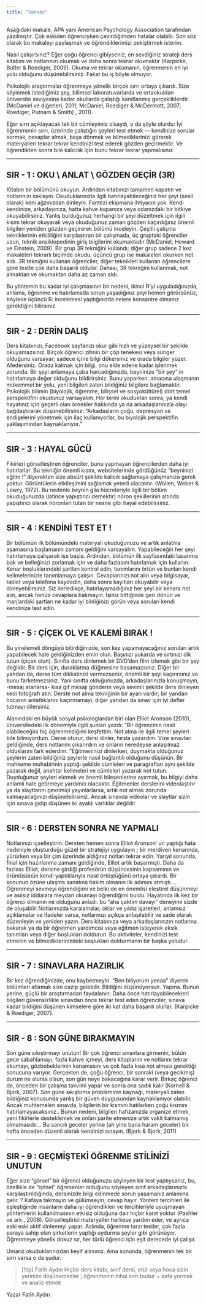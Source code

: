 ```yaml
---
title: "Sonsöz"
---
```

Aşağıdaki makale, APA yani American Psychology Association tarafından yazılmıştır. Çok eskiden öğrenciyken çevirdiğimden hatalar olabilir. Son söz olarak bu makaleyi paylaşmak ve öğrendiklerimizi pekiştirmek isterim.

Nasıl çalışırsınız? Eğer çoğu öğrenci gibiyseniz, en sevdiğiniz strateji ders kitabını ve notlarınızı okumak ve daha sonra tekrar okumaktır (Karpicke, Butler & Roediger, 2009). Okuma ve tekrar okumanın, öğrenmenin en iyi yolu olduğunu düşünebilirsiniz. Fakat bu iş böyle olmuyor.

Psikolojik araştırmalar öğrenmeye yönelik birçok sırrı ortaya çıkardı. Size söylemek istediğimiz şey, bilimsel laboratuvarlarda ve ortaokuldan üniversite seviyesine kadar okullarda çalıştığı kanıtlanmış gerçekliklerdir. (McDaniel ve diğerleri, 2011; McDaniel, Roediger & McDermott, 2007; Roediger, Putnam & Smith) , 2011).

Eğer sırrı açıklayacak tek bir cümleyimiz olsaydı, o da şöyle olurdu: İyi öğrenmenin sırrı, üzerinde çalıştığın şeyleri test etmek — kendinize sorular sormak, cevaplar almak, başa dönmek ve bilmediklerinizi görerek materyalleri tekrar tekrar kendinizi test ederek gözden geçirmektir. Ve öğrendikten sonra bile kalıcılık için bunu tekrar tekrar yapmalısınız.

---

## SIR - 1 : OKU \ ANLAT \ GÖZDEN GEÇİR (3R)
Kitabın bir bölümünü okuyun. Ardından kitabınızı tamamen kapatın ve notlarınızı saklayın. Okuduklarınızla ilgili hatırlayabileceğiniz her şeyi (sesli olarak) keni ağzınızdan dinleyin. Fantezi ekipmana ihtiyacın yok. Kendi kendinize, arkadaşınıza, hatta kahve kupanıza veya odanızdaki bir bitkiye okuyabilirsiniz. Yanlış bulduğunuz herhangi bir şeyi düzeltmek için ilgili kısmı tekrar okuyarak veya okuduğunuz zaman gözden kaçırdığınız önemli bilgileri yeniden gözden geçirerek bölümü inceleyin. Çeşitli çalışma tekniklerinin etkililiğini karşılaştıran bir çalışmada, üç gruptaki öğrenciler uzun, teknik ansiklopedinin giriş bilgilerini okumaktadır (McDaniel, Howard ve Einstein, 2009). Bir grup 3R tekniğini kullandı; diğer grup sadece 2 kez makaleleri tekrarlı biçimde okudu, üçüncü grup ise makaleleri okurken not aldı. 3R tekniğini kullanan öğrenciler, diğer teknikleri kullanan öğrencilere göre testte çok daha başarılı oldular. Dahası, 3R tekniğini kullanmak, not almaktan ve okumaktan daha az zaman aldı.

Bu yöntemin bu kadar iyi çalışmasının bir nedeni, ikinci R’yi uyguladığınızda, anlama, öğrenme ve hatırlamada sorun yaşadığınız şeyi hemen görürsünüz, böylece üçüncü R: incelemesi yaptığınızda nelere konsantre olmanız gerektiğini bilirsiniz.

---

## SIR  - 2 : DERİN DALIŞ
Ders kitabınızı, Facebook sayfanızı okur gibi hızlı ve yüzeysel bir şekilde okuyamazsınız. Birçok öğrenci zihnin bir çöp tenekesi veya sünger olduğunu varsayar; sadece içine bilgi dökersiniz ve orada bilgiler yüzer. Afedersiniz. Orada kalmak için bilgi, onu elde edene kadar işlenmek zorunda. Bir şeyi anlamaya çaba harcadığınızda, beyninize “bir şey” in hatırlamaya değer olduğunu bildirirsiniz. Bunu yaparken, amacına ulaşmanın mükemmel bir yolu, yeni bilgileri zaten bildiğiniz bilgilere bağlamaktır. Psikolojik bilimin (biyolojik, öğrenme, bilişsel ve sosyokültürel) dört temel perspektifini okudunuz varsayalım. Her birini okuduktan sonra, ya kendi hayatınız için geçerli olan örnekler hakkında ya da arkadaşlarınızla olayı bağdaştırarak düşünebilirsiniz: “Arkadaşların çoğu, depresyon ve endişelerini yönetmek için ilaç kullanıyorlar, bu biyolojik perspektifin yaklaşımından kaynaklanıyor.”

---

## SIR - 3 : HAYAL GÜCÜ
Fikirleri görselleştiren öğrenciler, bunu yapmayan öğrencilerden daha iyi hatırlarlar. Bu tekniğin önemli kısmı, websitelerinde gördüğünüz “beyninizi eğitin !” diyerekten size absürt şekilde kalıcık sağlamaya çalışmanıza gerek yoktur. Görüntülerin etkileşimini sağlamak yeterli olacaktır. (Wollen, Weber & Lowry, 1972). Bu nedenle beynin glia hücreleriyle ilgili bir bölüm okuduğunuzda (latince yapıştırıcı demektir) nöron şekillerinin altında yapıştırıcı olarak nöronları tutan bir nesne gibi hayal edebilirsiniz.

---

## SIR - 4 : KENDİNİ TEST ET !
Bir bölümün ilk bölümündeki materyali okuduğunuzu ve artık anlatma aşamasına başlamanın zamanı geldiğini varsayalım. Yapabileceğin her şeyi hatırlamaya çalışarak işe başla. Ardından, bölümün ilk sayfasındaki tasarıma bak ve belleğinizi zorlamak için ve daha fazlasını hatırlamak için kullanın. Kenar boşluklarındaki şartları kontrol edin, tanımlarını örtün ve bunları kendi kelimelerinizle tanımlamaya çalışın. Cevaplarınızı not alın veya bilgisayar, tablet veya telefona kaydedin, daha sonra kayıtları okuyabilir veya dinleyebilirsiniz. Siz ilerledikçe, hatırlayamadığınız her şeyi bir kenara not alın, ancak henüz cevaplara bakmayın. İşiniz bittiğinde geri dönün ve marjlardaki şartları ne kadar iyi bildiğinizi görün veya soruları kendi kendinize test edin.

---

## SIR - 5 : ÇİÇEK OL VE KALEMİ BIRAK !

Bu yinelemeli döngüyü bitirdiğinizde, son kez yapamayacağınız soruları artık yapabilecek hale geldiğinizden emin olun. Başınızı yukarda ve sırtınızı dik tutun (çiçek olun). Sınıfta ders dinlemek bir DVD’den film izlemek gibi bir şey değildir. Bir ders için, duraklatma düğmesine basamazsınız. Diğer bir yandan da, derse tüm dikkatinizi vermezseniz, önemli bir şeyi kaçırırsınız ve bunu farketmezsiniz. Yani sınıfta olduğunuzda, arkadaşlarınızla konuşmayın, -mesaj atarlarsa- kısa gif mesajı gönderin veya sevimli şekilde ders dinleyen kedi fotoğrafı atın. Derste not alma tekniğinin bir ayarı vardır; bir yandan hocanın anlattıklarını kaçırmamayı, diğer yandan da sınav için iyi defter tutmayı dilersiniz.

Alanındaki en büyük sosyal psikologlardan biri olan Elliot Aronson (2010), üniversitedeki ilk dönemiyle ilgili şunları yazdı: “Bir öğrencinin nasıl olabileceğini hiç öğrenmediğimi keşfettim. Not alma ile ilgili temel şeyleri bile bilmiyordum. Derse oturur, dersi dinler, hırsla yazardım. Vize sınavları geldiğinde, ders notlarımı çıkarırdım ve onların neredeyse anlaşılmaz olduklarını fark ederdim. ”Eğitmeninizi dinlerken, duymakta olduğunuz şeylerin zaten bildiğiniz şeylerle nasıl bağlantılı olduğunu düşünün. Bir mahkeme muhabirinin yaptığı şekilde cümleleri ve paragrafları aynı şekilde yazarak değil, anahtar kelimeleri ve cümleleri yazarak not tutun. Duyduğunuz şeyleri elemek ve önemli bileşenlerine ayırmak, bu bilgiyi daha anlamlı hale getirmeye yardımcı olacaktır. Eğitmenler derslerini videolaştırır ya da slaytlarını çevrimiçi yayınlarlarsa, artık not almak zorunda kalmayacağınızı düşünebilirsiniz. Ancak sınavda videolar ve slaytlar sizin için sınava gidip düşünen iki ayaklı varlıklar değildir.

---

## SIR - 6 : DERSTEN SONRA NE YAPMALI

Notlarınızı içselleştirin. Dersten hemen sonra Elliot Aronson‘ un yaptığı hata nedeniyle oluşturduğu güzel bir stratejiyi uygulayın ; bir merdiven kenarında, yürürken veya bir çim üzerinde aldığınız notları tekrar edin. Yarıyıl sonunda, final için hazırlanma zamanı geldiğinde, Elliot artık başarmıştı. Daha da fazlası: Elliot, dersine girdiği profesörün düşüncesinin kapsamının ve örüntüsünün kendi yaptıklarıyla nasıl örtüştüğünü ortaya çıkardı. Bir konunun özüne ulaşma sanatına hakim olmanın ilk adımını atmıştı … Öğrenmeyi sevmeyi öğrendiğimi ve belki de en önemlisi eleştirel düşünmeyi ve asılsız iddialara meydan okumayı öğrendiğimi buldu. Hayatında ilk kez bir öğrenci olmanın ne olduğunu anladı. bu “aha çaktım davayı” deneyimi sizde de oluşabilir.Notlarınızda karalamalar, oklar ve yıldız işaretleri, anlamsız açıklamalar ve ifadeler varsa, notlarınızı açıkça anlaşılabilir ve sade olarak düzenleyin ve yeniden yazın. Ders kitabınıza veya arkadaşlarınızın notlarına bakarak ya da bir öğretmen yardımcısı veya eğitmen isteyerek eksik tanımları veya diğer boşlukları doldurun. Bu aktiviteler, kendinizi test etmenin ve bilmediklerinizdeki boşlukları doldurmanın bir başka yoludur.

--- 

## SIR - 7 : SINAVLARA HAZIRLIK

Bir kez öğrendiğinizde, onu kaybetmeyin. “Ben biliyorum yeeaa” diyerek bölümleri atlamak size cazip gelebilir. Bildiğini düşünüyorsun. Yapma. Bunun yerine, güçlü bir araştırmadan faydalanın: Daha önce hatırlayabilecekleri bilgileri güvensizlikle sınavdan önce tekrar test eden öğrenciler, sınava kadar bildiğini düşünen kimselere göre iki kat daha başarılı olurlar. (Karpicke & Roediger, 2007).

---

## SIR - 8 : SON GÜNE BIRAKMAYIN

Son güne sıkıştırmayı unutun! Bir çok öğrenci sınavlara girmenin, bütün gece sabahlamayı, fazla kahve içmeyi, ders kitaplarını ve notlarını tekrar okumayı, gözbebeklerinin kanamasını ve çok fazla kısa not alması gerektiği sonucuna varıyor. Gerçekten de, çoğu öğrenci, bir sonraki (veya gecikmiş) durum ne olursa olsun, son gün neye bakacağına karar verir. Birkaç öğrenci de, önceden bir çalışma takvimi yapar ve sonra ona sadık kalır (Kornell & Bjork, 2007). Son güne sıkıştırma probleminin kaynağı, materyali zaten bildiğiniz konusunda yanlış bir güven duygusundan kaynaklanıyor olabilir. Ancak muhtemelen sınavda, bilgilerin bir kısmını hatılarken çoğu kısmını hatırlamayacaksınız.. Bunun nedeni, bilgileri hafızanızda organize etmek, yeni fikirlerle desteklemek ve onları parite etmenize artık vakit kalmamış olmamasıdır… Bu sancılı geceler yerine (ah yine bana haram geceler) bir hafta önceden düzenli olarak kendinizi sınayın. (Bjork & Bjork, 2011)

---

## SIR - 9 : GEÇMİŞTEKİ ÖĞRENME STİLİNİZİ UNUTUN

Eğer size “görsel” bir öğrenci olduğunuzu söyleyen bir test yaptıysanız, bu, özellikle de “işitsel” öğrenenler olduğunu söyleyen sınıf arkadaşlarınızla karşılaştırıldığında, dersinizde bilgi edinmede sorun yaşamanız anlamına gelir. ? Kafaya takmayın ve gülümseyin; cevap hayır. Yöntem tercihleri ile eşleştiğinde insanların daha iyi öğrendikleri ve tercihleriyle uyuşmayan yöntemlerin kullanılmasının etkisiz olduğuna dair hiçbir kanıt yoktur (Pashler ve ark., 2008). Görselleştirici materyaller herkese yardım eder, ve ayrıca eski eski aktif dinlemeyi yapar. Aslında, öğrenme tarzı testler, çok fazla paraya sahip olan şirketlerin yaptığı uydurma şeyler gibi görünüyor. Öğrenmeye yönelik dokuz sır, her türlü öğrenci için eşit derecede iyi çalışır.

Umarız okuduklarınızdan keyif alırsınız. Ama sonunda, öğrenmenin tek bir sırrı varsa o da şudur:

> [!tip] Fatih Aydın
> Hiçbir ders kitabı, sınıf dersi, etüt veya hoca sizin yerinize düşünemezler ; öğrenmenin nihai sırrı budur = kafa yormak ve analiz etmek

Yazar
Fatih Aydın